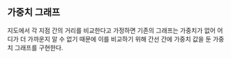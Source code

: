 ## 가중치 그래프

지도에서 각 지점 간의 거리를 비교한다고 가정하면 기존의 그래프는 가중치가 없어 어디가 더 가까운지 알 수 없기 때문에 이를 비교하기 위해 간선 간에 가중치 값을 둔 가중치 그래프를 구현한다.